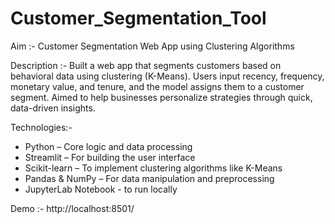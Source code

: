 # Customer_Segmentation_Tool
Aim :-  Customer Segmentation Web App using Clustering Algorithms

Description :- Built a web app that segments customers based on behavioral data using clustering (K-Means). Users input recency, frequency, monetary value, and tenure, and the model assigns them to a customer segment. Aimed to help businesses personalize strategies through quick, data-driven insights.

Technologies:-
- Python – Core logic and data processing
- Streamlit – For building the user interface
- Scikit-learn – To implement clustering algorithms like K-Means
- Pandas & NumPy – For data manipulation and preprocessing
- JupyterLab Notebook - to run locally

Demo :- http://localhost:8501/
